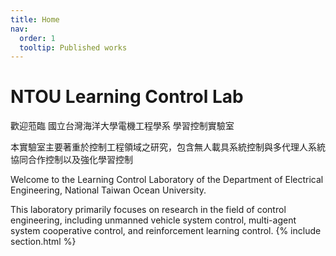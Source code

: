 ```yaml
---
title: Home
nav:
  order: 1
  tooltip: Published works
---
```


# NTOU Learning Control Lab

歡迎蒞臨 國立台灣海洋大學電機工程學系 學習控制實驗室

本實驗室主要著重於控制工程領域之研究，包含無人載具系統控制與多代理人系統協同合作控制以及強化學習控制

Welcome to the Learning Control Laboratory of the Department of Electrical Engineering, National Taiwan Ocean University.

This laboratory primarily focuses on research in the field of control engineering, including unmanned vehicle system control, multi-agent system cooperative control, and reinforcement learning control.
{% include section.html %}


<!--
{% capture text %}

Lorem ipsum dolor sit amet, consectetur adipiscing elit, sed do eiusmod tempor incididunt ut labore et dolore magna aliqua.

{%
  include button.html
  link="projects"
  text="Browse our projects"
  icon="fa-solid fa-arrow-right"
  flip=true
  style="bare"
%}

{% endcapture %}

{%
  include feature.html
  image="images/photo.jpg"
  link="projects"
  title="Our Projects"
  flip=true
  style="bare"
  text=text
%}
-->
<!--
{% capture text %}

Lorem ipsum dolor sit amet, consectetur adipiscing elit, sed do eiusmod tempor incididunt ut labore et dolore magna aliqua.

{%
  include button.html
  link="team"
  text="Meet our team"
  icon="fa-solid fa-arrow-right"
  flip=true
  style="bare"
%}

{% endcapture %}

{%
  include feature.html
  image="images/photo.jpg"
  link="team"
  title="Our Team"
  text=text
%}
-->
